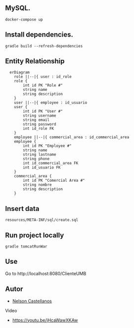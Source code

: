 

## MySQL.
`docker-compose up`

## Install dependencies.
`gradle build --refresh-dependencies`

## Entity Relationship

```mermaid
  erDiagram
    role ||--|{ user : id_role
    role {
        int id PK "Role #"
        string name
        string description
    }
    user ||--|{ employee : id_usuario
    user {
        int id PK "User #"
        string username
        string email
        string password
        int id_role FK
    }
    employee ||--|{ commercial_area : id_commercial_area
    employee {
        int id PK "Employee #"
        string name
        string lastname
        string phone
        int id_commercial_area FK
        int id_usuario FK
    }
    commercial_area {
        int id PK "Comercial Area #"
        string nombre
        string description
    }
```

## Insert data 
`resources/META-INF/sql/create.sql`


## Run project locally
`gradle tomcatRunWar`


## Use
Go to http://localhost:8080/ClienteUMB


## Autor
- [Nelson Castellanos](https://www.linkedin.com/in/nelson-javier-castellanos-garz%C3%B3n-b66861173/)

Video
- https://youtu.be/jHcaWawXKAw
